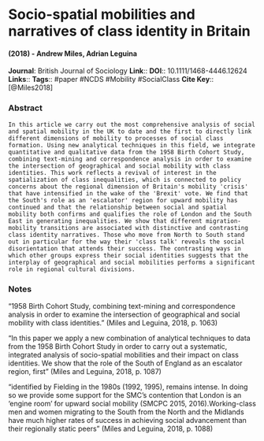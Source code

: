 # Socio-spatial mobilities and narratives of class identity in Britain
#### (2018) - Andrew Miles, Adrian Leguina
**Journal**: British Journal of Sociology
**Link**:: 
**DOI**:: 10.1111/1468-4446.12624
**Links**:: 
**Tags**:: #paper #NCDS #Mobility #SocialClass 
**Cite Key**:: [@Miles2018]

### Abstract

```
In this article we carry out the most comprehensive analysis of social and spatial mobility in the UK to date and the first to directly link different dimensions of mobility to processes of social class formation. Using new analytical techniques in this field, we integrate quantitative and qualitative data from the 1958 Birth Cohort Study, combining text-mining and correspondence analysis in order to examine the intersection of geographical and social mobility with class identities. This work reflects a revival of interest in the spatialization of class inequalities, which is connected to policy concerns about the regional dimension of Britain's mobility 'crisis' that have intensified in the wake of the 'Brexit' vote. We find that the South's role as an 'escalator' region for upward mobility has continued and that the relationship between social and spatial mobility both confirms and qualifies the role of London and the South East in generating inequalities. We show that different migration-mobility transitions are associated with distinctive and contrasting class identity narratives. Those who move from North to South stand out in particular for the way their 'class talk' reveals the social disorientation that attends their success. The contrasting ways in which other groups express their social identities suggests that the interplay of geographical and social mobilities performs a significant role in regional cultural divisions.
```

### Notes

“1958 Birth Cohort Study, combining text-mining and correspondence analysis in order to examine the intersection of geographical and social mobility with class identities.” (Miles and Leguina, 2018, p. 1063)

“In this paper we apply a new combination of analytical techniques to data from the 1958 Birth Cohort Study in order to carry out a systematic, integrated analysis of socio-spatial mobilities and their impact on class identities. We show that the role of the South of England as an escalator region, first” (Miles and Leguina, 2018, p. 1087)

“identified by Fielding in the 1980s (1992, 1995), remains intense. In doing so we provide some support for the SMC’s contention that London is an ‘engine room’ for upward social mobility (SMCPC 2015, 2016).Working-class men and women migrating to the South from the North and the Midlands have much higher rates of success in achieving social advancement than their regionally static peers” (Miles and Leguina, 2018, p. 1088)